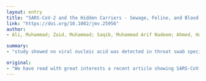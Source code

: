```yaml
---
layout: entry
title: "SARS-CoV-2 and the Hidden Carriers - Sewage, Feline, and Blood Transfusion"
link: "https://doi.org/10.1002/jmv.25956"
author:
- Ali, Muhammad; Zaid, Muhammad; Saqib, Muhammad Arif Nadeem; Ahmed, Haroon; Afzal, Muhammad Sohail

summary:
- "study showed no viral nucleic acid was detected in throat swab specimens. The virus was identified in feces and sputum of discharged patients. This article is protected by copyright. All rights reserved. Read this article with great interests. We have read with great interest a recent article showing SARS-CoV-2 viral RNA in children during recovery period from the disease. More recently, Li et al2 and Liu."

original:
- "We have read with great interests a recent article showing SARS-CoV-2 viral RNA in feces of children during their recovery period from the disease.1 The study showed that even though no viral nucleic acid was detected in the throat swab specimens, the virus was identified in their feces samples. More recently, Li et al2 and Liu et al.3 detected the virus nucleic acid in the feces and sputum of discharged patients of the disease following quarantine protocol in their homes. This article is protected by copyright. All rights reserved."
---
```


